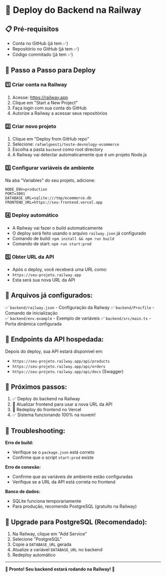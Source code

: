# 🚂 Deploy do Backend na Railway

## 📋 Pré-requisitos
- Conta no GitHub (já tem ✅)
- Repositório no GitHub (já tem ✅)
- Código commitado (já tem ✅)

## 🚀 Passo a Passo para Deploy

### 1️⃣ **Criar conta na Railway**
1. Acesse: https://railway.app
2. Clique em "Start a New Project"
3. Faça login com sua conta do GitHub
4. Autorize a Railway a acessar seus repositórios

### 2️⃣ **Criar novo projeto**
1. Clique em "Deploy from GitHub repo"
2. Selecione: `rafaelgoesti/teste-devnology-ecommerce`
3. Escolha a pasta `backend` como root directory
4. A Railway vai detectar automaticamente que é um projeto Node.js

### 3️⃣ **Configurar variáveis de ambiente**
Na aba "Variables" do seu projeto, adicione:

```
NODE_ENV=production
PORT=3001
DATABASE_URL=sqlite:///tmp/ecommerce.db
FRONTEND_URL=https://seu-frontend.vercel.app
```

### 4️⃣ **Deploy automático**
- A Railway vai fazer o build automaticamente
- O deploy será feito usando o arquivo `railway.json` já configurado
- Comando de build: `npm install && npm run build`
- Comando de start: `npm run start:prod`

### 5️⃣ **Obter URL da API**
- Após o deploy, você receberá uma URL como:
- `https://seu-projeto.railway.app`
- Esta será sua nova URL da API

## 🔧 Arquivos já configurados:

✅ `backend/railway.json` - Configuração da Railway
✅ `backend/Procfile` - Comando de inicialização  
✅ `backend/env.example` - Exemplo de variáveis
✅ `backend/src/main.ts` - Porta dinâmica configurada

## 📡 Endpoints da API hospedada:

Depois do deploy, sua API estará disponível em:
- `https://seu-projeto.railway.app/api/products`
- `https://seu-projeto.railway.app/api/orders` 
- `https://seu-projeto.railway.app/api/docs` (Swagger)

## 🔄 Próximos passos:

1. ✅ Deploy do backend na Railway
2. 🔄 Atualizar frontend para usar a nova URL da API
3. 🔄 Redeploy do frontend no Vercel
4. ✅ Sistema funcionando 100% na nuvem!

## 🐛 Troubleshooting:

**Erro de build:**
- Verifique se o `package.json` está correto
- Confirme que o script `start:prod` existe

**Erro de conexão:**
- Confirme que as variáveis de ambiente estão configuradas
- Verifique se a URL da API está correta no frontend

**Banco de dados:**
- SQLite funciona temporariamente
- Para produção, recomendo PostgreSQL (gratuito na Railway)

## 💾 Upgrade para PostgreSQL (Recomendado):

1. Na Railway, clique em "Add Service"
2. Selecione "PostgreSQL"
3. Copie a `DATABASE_URL` gerada
4. Atualize a variável `DATABASE_URL` no backend
5. Redeploy automático

---

**🚂 Pronto! Seu backend estará rodando na Railway! 🎉**
